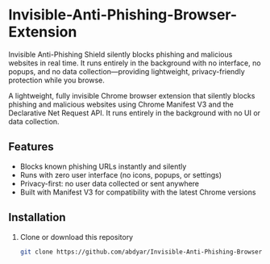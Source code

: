 # Invisible-Anti-Phishing-Browser-Extension
Invisible Anti-Phishing Shield silently blocks phishing and malicious websites in real time. It runs entirely in the background with no interface, no popups, and no data collection—providing lightweight, privacy-friendly protection while you browse.

A lightweight, fully invisible Chrome browser extension that silently blocks phishing and malicious websites using Chrome Manifest V3 and the Declarative Net Request API. It runs entirely in the background with no UI or data collection.

## Features

- Blocks known phishing URLs instantly and silently  
- Runs with zero user interface (no icons, popups, or settings)  
- Privacy-first: no user data collected or sent anywhere  
- Built with Manifest V3 for compatibility with the latest Chrome versions

## Installation

1. Clone or download this repository  
   ```bash
   git clone https://github.com/abdyar/Invisible-Anti-Phishing-Browser-Extension.git
